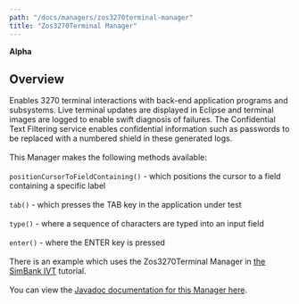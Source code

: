 ```yaml
---
path: "/docs/managers/zos3270terminal-manager"
title: "Zos3270Terminal Manager"
---
```


**Alpha**

## Overview
Enables 3270 terminal interactions with back-end application programs and subsystems. Live terminal updates are displayed in Eclipse and terminal images are logged to enable swift diagnosis of failures. The Confidential Text Filtering service enables confidential information such as passwords to be replaced with a numbered shield in these generated logs. <br><br> This Manager makes the following methods available: <br><br> <code>positionCursorToFieldContaining(<string>)</code> - which positions the cursor to a field containing a specific label <br><br> <code>tab()</code> - which presses the TAB key in the application under test <br><br> <code>type(<string>)</code> - where a sequence of characters are typed into an input field <br><br>  <code>enter()</code> - where the ENTER key is pressed <br><br> There is an example which uses the Zos3270Terminal Manager in <a href="https://galasa.dev/docs/running-simbank-tests/simbank-IVT">the SimBank IVT</a> tutorial. <br><br> You can view the <a href="https://javadoc.galasa.dev/dev/galasa/zos3270/package-summary.html">Javadoc documentation for this Manager here</a>. <br><br>





